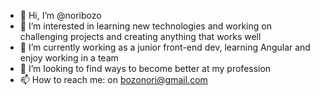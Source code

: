 - 👋 Hi, I’m @noribozo
- 👀 I’m interested in learning new technologies and working on challenging projects and creating anything that works well
- 🌱 I’m currently working as a junior front-end dev, learning Angular and enjoy working in a team
- 💞️ I’m looking to find ways to become better at my profession
- 📫 How to reach me:  on bozonori@gmail.com

<!---
noribozo/noribozo is a ✨ special ✨ repository because its `README.md` (this file) appears on your GitHub profile.
You can click the Preview link to take a look at your changes.
--->

